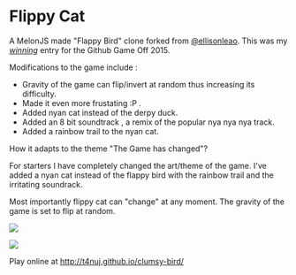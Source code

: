 Flippy Cat
===========

A MelonJS made "Flappy Bird" clone forked from [@ellisonleao](http://github.com/ellisonleao).
This was my [*winning*](https://github.blog/2015-04-21-game-off-iii-everyone-s-a-winner/) entry for the Github Game Off 2015.

Modifications to the game include :
  - Gravity of the game can flip/invert at random thus increasing its difficulty.
  - Made it even more frustating :P . 
  - Added nyan cat instead of the derpy duck.
  - Added an 8 bit soundtrack , a remix of the popular nya nya nya track.
  - Added a rainbow trail to the nyan cat.

How it adapts to the theme "The Game has changed"?

For starters I have completely changed the art/theme of the game. I've added a nyan cat instead of the flappy bird with the rainbow trail and the irritating soundrack.

Most importantly flippy cat can "change" at any moment.
The gravity of the game is set to flip at random.  


![](https://raw.githubusercontent.com/t4nuj/clumsy-bird/gh-pages/data/img/screen1.png)

![](https://raw.githubusercontent.com/t4nuj/clumsy-bird/gh-pages/data/img/screen2.png)

Play online at http://t4nuj.github.io/clumsy-bird/
    
